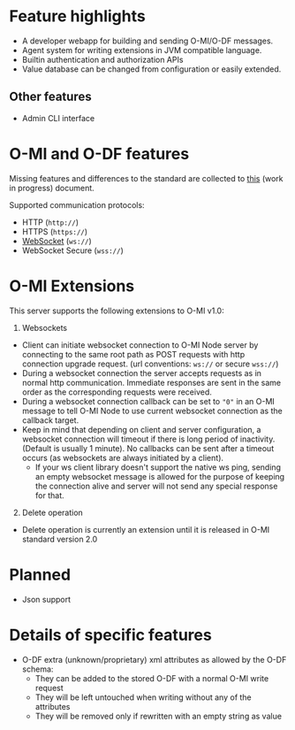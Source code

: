 Feature highlights
==================

* A developer webapp for building and sending O-MI/O-DF messages.
* Agent system for writing extensions in JVM compatible language.
* Builtin authentication and authorization APIs
* Value database can be changed from configuration or easily extended.

Other features
--------------

* Admin CLI interface

O-MI and O-DF features
======================

Missing features and differences to the standard are collected to [this](https://docs.google.com/spreadsheets/d/1duj-cX7dL9QR0igVMLNq9cBytSA196Ogiby-MWMetGw/edit?pref=2&pli=1#gid=1927687927) (work in progress) document.

Supported communication protocols:

* HTTP (`http://`)
* HTTPS (`https://`)
* [WebSocket](#o-mi-extensions) (`ws://`)
* WebSocket Secure (`wss://`)

O-MI Extensions
===============

This server supports the following extensions to O-MI v1.0:

1. Websockets
  * Client can initiate websocket connection to O-MI Node server by connecting to the same root path as POST requests with http connection upgrade request. (url conventions: `ws://` or secure `wss://`)
  * During a websocket connection the server accepts requests as in normal http communication. Immediate responses are sent in the same order as the corresponding requests were received.
  * During a websocket connection callback can be set to `"0"` in an O-MI message to tell O-MI Node to use current websocket connection as the callback target.
  * Keep in mind that depending on client and server configuration, a websocket connection will timeout if there is long period of inactivity. (Default is usually 1 minute). No callbacks can be sent after a timeout occurs (as websockets are always initiated by a client).
    - If your ws client library doesn't support the native ws ping, sending an empty websocket message is allowed for the purpose of keeping the connection alive and server will not send any special response for that.
2. Delete operation
  * Delete operation is currently an extension until it is released in O-MI standard version 2.0


Planned
=======

* Json support

Details of specific features
============================

* O-DF extra (unknown/proprietary) xml attributes as allowed by the O-DF schema:
   - They can be added to the stored O-DF with a normal O-MI write request
   - They will be left untouched when writing without any of the attributes
   - They will be removed only if rewritten with an empty string as value
